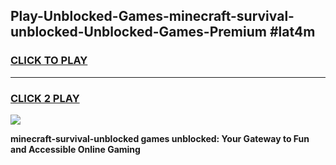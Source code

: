 
## Play-Unblocked-Games-minecraft-survival-unblocked-Unblocked-Games-Premium #lat4m
<h3>
<a href="https://premium.freeplayer.one?title=minecraft-survival-unblocked&ref=12M">CLICK TO PLAY</a></h3>
<hr>

<h3>
<a href="https://premium.freeplayer.one?title=minecraft-survival-unblocked&ref=12M">CLICK 2 PLAY</a>
  
</h3>

<a href="https://premium.freeplayer.one?title=minecraft-survival-unblocked&ref=12M"><img src="https://clearcache.store/games.png"></a>


**minecraft-survival-unblocked games unblocked: Your Gateway to Fun and Accessible Online Gaming**
